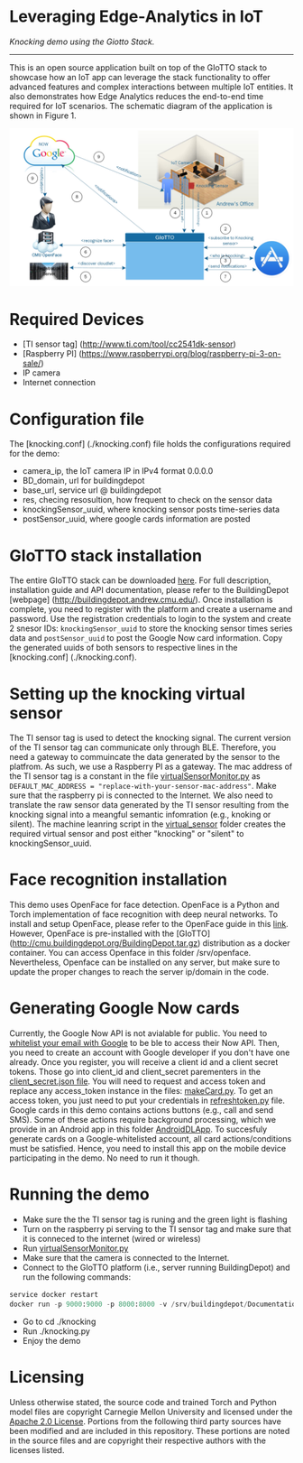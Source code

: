 # Leveraging Edge-Analytics in IoT

*Knocking demo using the Giotto Stack.*

---
This is an open source application built on top of the GIoTTO stack to showcase how an IoT app can leverage the stack functionality to offer advanced features and complex interactions between multiple IoT entities. It also demonstrates how Edge Analytics reduces the end-to-end time required for IoT scenarios. The schematic diagram of the application is shown in Figure 1. 

![Schemaic diagram of the knocking app.](./architecture.jpg)

# Required Devices
+ [TI sensor tag] (http://www.ti.com/tool/cc2541dk-sensor)
+ [Raspberry PI] (https://www.raspberrypi.org/blog/raspberry-pi-3-on-sale/)
+ IP camera
+ Internet connection

# Configuration file
The [knocking.conf] (./knocking.conf) file holds the configurations required for the demo:
+ camera_ip, the IoT camera IP in IPv4 format 0.0.0.0
+ BD_domain, url for buildingdepot
+ base_url, service url @ buildingdepot
+ res, checing resosultion, how frequent to check on the sensor data
+ knockingSensor_uuid, where knocking sensor posts time-series data
+ postSensor_uuid, where google cards information are posted

# GIoTTO stack installation
The entire GIoTTO stack can be downloaded [here](http://cmu.buildingdepot.org/BuildingDepot.tar.gz). For full description, installation guide and API documentation, please refer to the BuildingDepot [webpage] (http://buildingdepot.andrew.cmu.edu/). Once installation is complete, you need to register with the platform and create a username and password. Use the registration credentials to login to the system and create 2 snesor IDs: ```knockingSensor_uuid``` to store the knocking sensor times series data and ```postSensor_uuid``` to post the Google Now card information. Copy the generated uuids of both sensors to respective lines in the [knocking.conf] (./knocking.conf).

# Setting up the knocking virtual sensor
The TI sensor tag is used to detect the knocking signal. The current version of the TI sensor tag can communicate only through BLE. Therefore, you need a gateway to commuincate the data generated by the sensor to the platfrom. As such, we use a Raspberry PI as a gateway. The mac address of the TI sensor tag is a constant in the file [virtualSensorMonitor.py](./virtual_sensor/virtualSensorMonitor.py) as ``` DEFAULT_MAC_ADDRESS = "replace-with-your-sensor-mac-address" ```. Make sure that the raspberry pi is connected to the Internet. We also need to translate the raw sensor data generated by the TI sensor resulting from the knocking signal into a meangful semantic infomration (e.g., knoking or silent). The machine leanring script in the [virtual_sensor](./virtual_sensor) folder creates the required virtual sensor and post either "knocking" or "silent" to knockingSensor_uuid.

# Face recognition installation
This demo uses OpenFace for face detection. OpenFace is a Python and Torch implementation of face recognition with deep neural networks. To install and setup OpenFace, please refer to the OpenFace guide in this [link](http://cmusatyalab.github.io/openface/). However, OpenFace is pre-installed with the [GIoTTO] (http://cmu.buildingdepot.org/BuildingDepot.tar.gz) distribution as a docker container. You can access Openface in this folder /srv/openface. Nevertheless, Openface can be installed on any server, but make sure to update the proper changes to reach the server ip/domain in the code.

# Generating Google Now cards
Currently, the Google Now API is not avialable for public. You need to [whitelist your email with Google](https://support.google.com/a/answer/60751?hl=en) to be ble to access their Now API. Then, you need to create an account with Google developer if you don't have one already. Once you register, you will receive a client id and a client secret tokens. Those go into client_id and client_secret parementers in the [client_secret.json file](./client_secret.json). You will need to request and access token and replace any access_token instance in the files: [makeCard.py](./makeCard.py). To get an access token, you just need to put your credentials in [refreshtoken.py](./refreshtoken.py) file. Google cards in this demo contains actions buttons (e.g., call and send SMS). Some of these actions require background processing, which we provide in an Android app in this folder [AndroidDLApp](./AndroidDLApp). To succesfuly generate cards on a Google-whitelisted account, all card actions/conditions must be satisfied. Hence, you need to install this app on the mobile device participating in the demo. No need to run it though.

# Running the demo
+ Make sure the the TI sensor tag is runing and the green light is flashing
+ Turn on the raspberry pi serving to the TI sensor tag and make sure that it is conneced to the internet (wired or wireless)
+ Run [virtualSensorMonitor.py](./virtual_sensor/virtualSensorMonitor.py)
+ Make sure that the camera is connected to the Internet.
+ Connect to the GIoTTO platform (i.e., server running BuildingDepot) and run the following commands:
```python
service docker restart
docker run -p 9000:9000 -p 8000:8000 -v /srv/buildingdepot/Documentation/build/html/:/var/www/html -t -i bamos/openface /bin/bash
```
+ Go to cd ./knocking
+ Run ./knocking.py
+ Enjoy the demo

# Licensing
Unless otherwise stated, the source code and trained Torch and Python
model files are copyright Carnegie Mellon University and licensed
under the [Apache 2.0 License](./LICENSE).
Portions from the following third party sources have
been modified and are included in this repository.
These portions are noted in the source files and are
copyright their respective authors with
the licenses listed.
